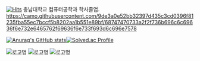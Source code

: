 [![Hits](https://hits.seeyoufarm.com/api/count/incr/badge.svg?url=https%3A%2F%2Fgithub.com%2Fyrrho2%2Fhit-counter&count_bg=%2379C83D&title_bg=%23555555&icon=&icon_color=%23E7E7E7&title=hits&edge_flat=false)](https://hits.seeyoufarm.com)
충남대학교 컴퓨터공학과 학사졸업.
https://camo.githubusercontent.com/9de3a0e52bb32397d435c3cd0396f81235fba55ec7bccf5b8202aa1b551e89bf/68747470733a2f2f736b696c6c69636f6e732e6465762f69636f6e733f693d6c696e7578


[![Anurag's GitHub stats](https://github-readme-stats.vercel.app/api?username=yrrho2)](https://github.com/anuraghazra/github-readme-stats)[![Solved.ac Profile](http://mazassumnida.wtf/api/v2/generate_badge?boj=yrrho2)](https://solved.ac/yrrho2/)

![로고명](https://img.shields.io/badge/C-007396.svg?&style=for-the-badge&logo=C&logoColor=black)
![로고명](https://img.shields.io/badge/Cpp-007396.svg?&style=for-the-badge&logo=C++&logoColor=gray)
![로고명](https://img.shields.io/badge/JAVA-007396.svg?&style=for-the-badge&logo=JAVA&logoColor=White)
